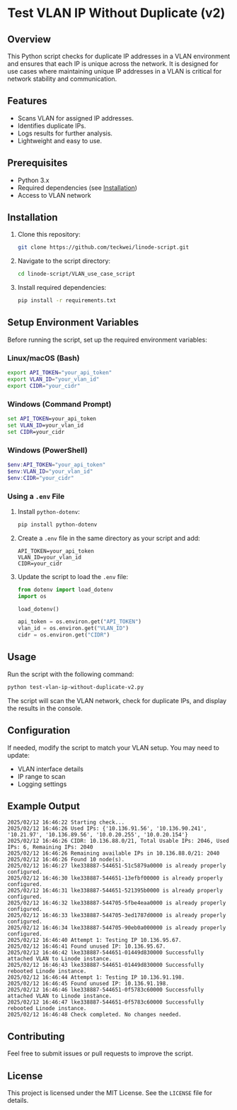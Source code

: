# Test VLAN IP Without Duplicate (v2)

## Overview
This Python script checks for duplicate IP addresses in a VLAN environment and ensures that each IP is unique across the network. It is designed for use cases where maintaining unique IP addresses in a VLAN is critical for network stability and communication.

## Features
- Scans VLAN for assigned IP addresses.
- Identifies duplicate IPs.
- Logs results for further analysis.
- Lightweight and easy to use.

## Prerequisites
- Python 3.x
- Required dependencies (see [Installation](#installation))
- Access to VLAN network

## Installation
1. Clone this repository:
   ```bash
   git clone https://github.com/teckwei/linode-script.git
   ```
2. Navigate to the script directory:
   ```bash
   cd linode-script/VLAN_use_case_script
   ```
3. Install required dependencies:
   ```bash
   pip install -r requirements.txt
   ```

## Setup Environment Variables
Before running the script, set up the required environment variables:

### Linux/macOS (Bash)
```bash
export API_TOKEN="your_api_token"
export VLAN_ID="your_vlan_id"
export CIDR="your_cidr"
```

### Windows (Command Prompt)
```cmd
set API_TOKEN=your_api_token
set VLAN_ID=your_vlan_id
set CIDR=your_cidr
```

### Windows (PowerShell)
```powershell
$env:API_TOKEN="your_api_token"
$env:VLAN_ID="your_vlan_id"
$env:CIDR="your_cidr"
```

### Using a `.env` File
1. Install `python-dotenv`:
   ```bash
   pip install python-dotenv
   ```
2. Create a `.env` file in the same directory as your script and add:
   ```
   API_TOKEN=your_api_token
   VLAN_ID=your_vlan_id
   CIDR=your_cidr
   ```
3. Update the script to load the `.env` file:
   ```python
   from dotenv import load_dotenv
   import os

   load_dotenv()

   api_token = os.environ.get("API_TOKEN")
   vlan_id = os.environ.get("VLAN_ID")
   cidr = os.environ.get("CIDR")
   ```

## Usage
Run the script with the following command:
```bash
python test-vlan-ip-without-duplicate-v2.py
```

The script will scan the VLAN network, check for duplicate IPs, and display the results in the console.

## Configuration
If needed, modify the script to match your VLAN setup. You may need to update:
- VLAN interface details
- IP range to scan
- Logging settings

## Example Output
```
2025/02/12 16:46:22 Starting check...
2025/02/12 16:46:26 Used IPs: {'10.136.91.56', '10.136.90.241', '10.21.97', '10.136.89.56', '10.0.20.255', '10.0.20.154'}
2025/02/12 16:46:26 CIDR: 10.136.88.0/21, Total Usable IPs: 2046, Used IPs: 6, Remaining IPs: 2040
2025/02/12 16:46:26 Remaining available IPs in 10.136.88.0/21: 2040
2025/02/12 16:46:26 Found 10 node(s).
2025/02/12 16:46:27 lke338887-544651-51c5879a0000 is already properly configured.
2025/02/12 16:46:30 lke338887-544651-13efbf00000 is already properly configured.
2025/02/12 16:46:31 lke338887-544651-521395b0000 is already properly configured.
2025/02/12 16:46:32 lke338887-544705-5fbe4eaa0000 is already properly configured.
2025/02/12 16:46:33 lke338887-544705-3ed1787d0000 is already properly configured.
2025/02/12 16:46:34 lke338887-544705-90eb0a000000 is already properly configured.
2025/02/12 16:46:40 Attempt 1: Testing IP 10.136.95.67.
2025/02/12 16:46:41 Found unused IP: 10.136.95.67.
2025/02/12 16:46:42 lke338887-544651-01449d830000 Successfully attached VLAN to Linode instance.
2025/02/12 16:46:43 lke338887-544651-01449d830000 Successfully rebooted Linode instance.
2025/02/12 16:46:44 Attempt 1: Testing IP 10.136.91.198.
2025/02/12 16:46:45 Found unused IP: 10.136.91.198.
2025/02/12 16:46:46 lke338887-544651-0f5783c60000 Successfully attached VLAN to Linode instance.
2025/02/12 16:46:47 lke338887-544651-0f5783c60000 Successfully rebooted Linode instance.
2025/02/12 16:46:48 Check completed. No changes needed.
```

## Contributing
Feel free to submit issues or pull requests to improve the script.

## License
This project is licensed under the MIT License. See the `LICENSE` file for details.

